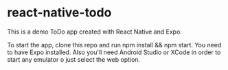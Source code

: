# react-native-todo


This is a demo ToDo app created with React Native and Expo.

To start the app, clone this repo and run npm install && npm start. You need to have Expo installed. Also you'll need Android Studio or XCode in order to start any emulator o just select the web option.